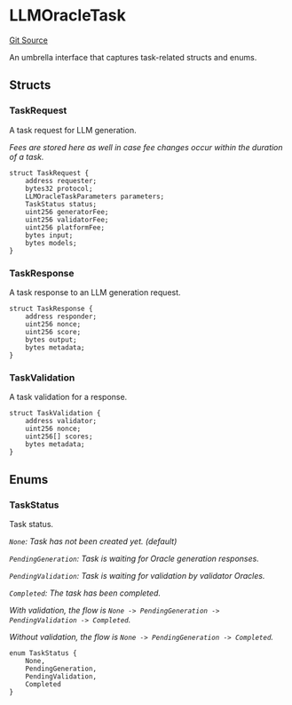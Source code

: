 # LLMOracleTask
[Git Source](https://github.com/firstbatchxyz/dria-oracle-contracts/blob/a0589a694000a1a1e8d0cf54f0527c1c8a33c301/src/LLMOracleTask.sol)

An umbrella interface that captures task-related structs and enums.


## Structs
### TaskRequest
A task request for LLM generation.

*Fees are stored here as well in case fee changes occur within the duration of a task.*


```solidity
struct TaskRequest {
    address requester;
    bytes32 protocol;
    LLMOracleTaskParameters parameters;
    TaskStatus status;
    uint256 generatorFee;
    uint256 validatorFee;
    uint256 platformFee;
    bytes input;
    bytes models;
}
```

### TaskResponse
A task response to an LLM generation request.


```solidity
struct TaskResponse {
    address responder;
    uint256 nonce;
    uint256 score;
    bytes output;
    bytes metadata;
}
```

### TaskValidation
A task validation for a response.


```solidity
struct TaskValidation {
    address validator;
    uint256 nonce;
    uint256[] scores;
    bytes metadata;
}
```

## Enums
### TaskStatus
Task status.

*`None`: Task has not been created yet. (default)*

*`PendingGeneration`: Task is waiting for Oracle generation responses.*

*`PendingValidation`: Task is waiting for validation by validator Oracles.*

*`Completed`: The task has been completed.*

*With validation, the flow is `None -> PendingGeneration -> PendingValidation -> Completed`.*

*Without validation, the flow is `None -> PendingGeneration -> Completed`.*


```solidity
enum TaskStatus {
    None,
    PendingGeneration,
    PendingValidation,
    Completed
}
```

